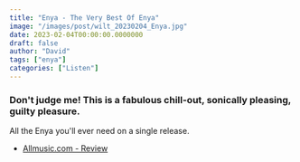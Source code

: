 ```yaml
---
title: "Enya - The Very Best Of Enya"
image: "/images/post/wilt_20230204_Enya.jpg"
date: 2023-02-04T00:00:00.0000000
draft: false
author: "David"
tags: ["enya"]
categories: ["Listen"]
---
```

### Don't judge me! This is a fabulous chill-out, sonically pleasing, guilty pleasure. 

 All the Enya you'll ever need on a single release.

-  [Allmusic.com - Review](https://www.allmusic.com/album/the-very-best-of-enya-mw0001936827)
